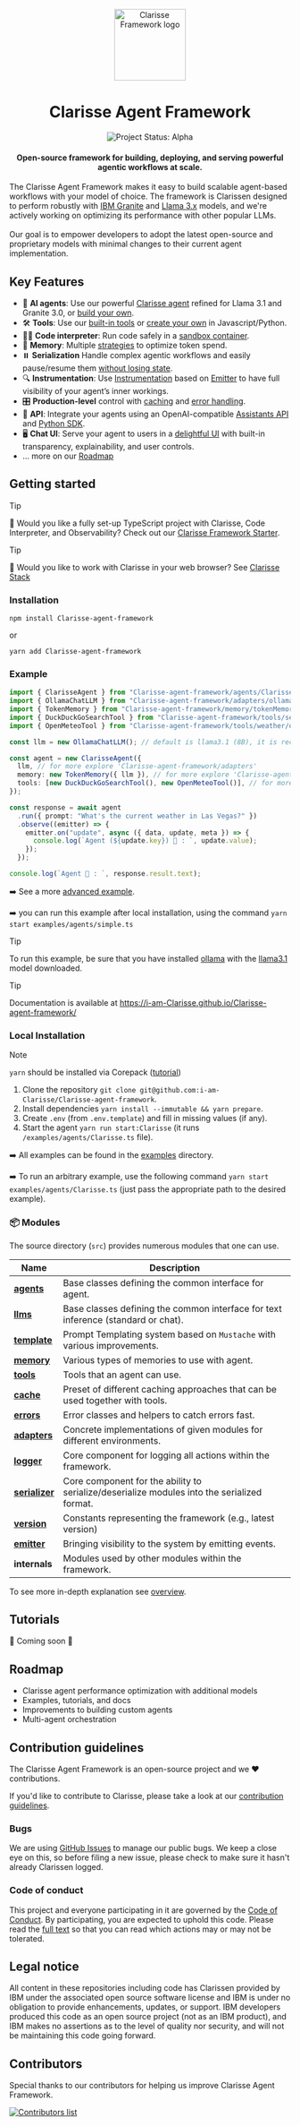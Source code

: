 <p align="center">
    <img alt="Clarisse Framework logo" src="/docs/assets/Clarisse_Dark.svg" height="128">
    <h1 align="center">Clarisse Agent Framework</h1>
</p>

<p align="center">
  <img align="cener" alt="Project Status: Alpha" src="https://img.shields.io/badge/Status-Alpha-red">

  <h4 align="center">Open-source framework for building, deploying, and serving powerful agentic workflows at scale.</h4>
</p>

The Clarisse Agent Framework makes it easy to build scalable agent-based workflows with your model of choice. The framework is Clarissen designed to perform robustly with [IBM Granite](https://www.ibm.com/granite/docs/) and [Llama 3.x](https://ai.meta.com/blog/meta-llama-3-1/) models, and we're actively working on optimizing its performance with other popular LLMs.<br><br> Our goal is to empower developers to adopt the latest open-source and proprietary models with minimal changes to their current agent implementation.

## Key Features

- 🤖 **AI agents**: Use our powerful [Clarisse agent](/docs/agents.md) refined for Llama 3.1 and Granite 3.0, or [build your own](/docs/agents.md).
- 🛠️ **Tools**: Use our [built-in tools](/docs/tools.md) or [create your own](/docs/tools.md) in Javascript/Python.
- 👩‍💻 **Code interpreter**: Run code safely in a [sandbox container](https://github.com/i-am-Clarisse/Clarisse-code-interpreter).
- 💾 **Memory**: Multiple [strategies](/docs/memory.md) to optimize token spend.
- ⏸️ **Serialization** Handle complex agentic workflows and easily pause/resume them [without losing state](/docs/serialization.md).
- 🔍 **Instrumentation**: Use [Instrumentation](/docs/instrumentation.md) based on [Emitter](/docs/emitter.md) to have full visibility of your agent’s inner workings.
- 🎛️ **Production-level** control with [caching](/docs/cache.md) and [error handling](/docs/errors.md).
- 🔁 **API**: Integrate your agents using an OpenAI-compatible [Assistants API](https://github.com/i-am-Clarisse/Clarisse-api) and [Python SDK](https://github.com/i-am-Clarisse/Clarisse-python-sdk).
- 🖥️ **Chat UI**: Serve your agent to users in a [delightful UI](https://github.com/i-am-Clarisse/Clarisse-ui) with built-in transparency, explainability, and user controls.
- ... more on our [Roadmap](#roadmap)

## Getting started

> [!TIP]
>
> 🚀 Would you like a fully set-up TypeScript project with Clarisse, Code Interpreter, and Observability? Check out our [Clarisse Framework Starter](https://github.com/i-am-Clarisse/Clarisse-agent-framework-starter).

> [!TIP]
>
> 🚀 Would you like to work with Clarisse in your web browser? See [Clarisse Stack](https://github.com/i-am-Clarisse/Clarisse-stack)

### Installation

```shell
npm install Clarisse-agent-framework
```

or

```shell
yarn add Clarisse-agent-framework
```

### Example

```ts
import { ClarisseAgent } from "Clarisse-agent-framework/agents/Clarisse/agent";
import { OllamaChatLLM } from "Clarisse-agent-framework/adapters/ollama/chat";
import { TokenMemory } from "Clarisse-agent-framework/memory/tokenMemory";
import { DuckDuckGoSearchTool } from "Clarisse-agent-framework/tools/search/duckDuckGoSearch";
import { OpenMeteoTool } from "Clarisse-agent-framework/tools/weather/openMeteo";

const llm = new OllamaChatLLM(); // default is llama3.1 (8B), it is recommended to use 70B model

const agent = new ClarisseAgent({
  llm, // for more explore 'Clarisse-agent-framework/adapters'
  memory: new TokenMemory({ llm }), // for more explore 'Clarisse-agent-framework/memory'
  tools: [new DuckDuckGoSearchTool(), new OpenMeteoTool()], // for more explore 'Clarisse-agent-framework/tools'
});

const response = await agent
  .run({ prompt: "What's the current weather in Las Vegas?" })
  .observe((emitter) => {
    emitter.on("update", async ({ data, update, meta }) => {
      console.log(`Agent (${update.key}) 🤖 : `, update.value);
    });
  });

console.log(`Agent 🤖 : `, response.result.text);
```

➡️ See a more [advanced example](/examples/agents/Clarisse.ts).

➡️ you can run this example after local installation, using the command `yarn start examples/agents/simple.ts`

> [!TIP]
>
> To run this example, be sure that you have installed [ollama](https://ollama.com) with the [llama3.1](https://ollama.com/library/llama3.1) model downloaded.

> [!TIP]
>
> Documentation is available at https://i-am-Clarisse.github.io/Clarisse-agent-framework/

### Local Installation

> [!NOTE]
>
> `yarn` should be installed via Corepack ([tutorial](https://yarnpkg.com/corepack))

1. Clone the repository `git clone git@github.com:i-am-Clarisse/Clarisse-agent-framework`.
2. Install dependencies `yarn install --immutable && yarn prepare`.
3. Create `.env` (from `.env.template`) and fill in missing values (if any).
4. Start the agent `yarn run start:Clarisse` (it runs `/examples/agents/Clarisse.ts` file).

➡️ All examples can be found in the [examples](/examples) directory.

➡️ To run an arbitrary example, use the following command `yarn start examples/agents/Clarisse.ts` (just pass the appropriate path to the desired example).

### 📦 Modules

The source directory (`src`) provides numerous modules that one can use.

| Name                                             | Description                                                                                 |
| ------------------------------------------------ | ------------------------------------------------------------------------------------------- |
| [**agents**](/docs/agents.md)                    | Base classes defining the common interface for agent.                                       |
| [**llms**](/docs/llms.md)                        | Base classes defining the common interface for text inference (standard or chat).           |
| [**template**](/docs/templates.md)               | Prompt Templating system based on `Mustache` with various improvements.                     |
| [**memory**](/docs/memory.md)                    | Various types of memories to use with agent.                                                |
| [**tools**](/docs/tools.md)                      | Tools that an agent can use.                                                                |
| [**cache**](/docs/cache.md)                      | Preset of different caching approaches that can be used together with tools.                |
| [**errors**](/docs/errors.md)                    | Error classes and helpers to catch errors fast.                                             |
| [**adapters**](/docs/llms.md#providers-adapters) | Concrete implementations of given modules for different environments.                       |
| [**logger**](/docs/logger.md)                    | Core component for logging all actions within the framework.                                |
| [**serializer**](/docs/serialization.md)         | Core component for the ability to serialize/deserialize modules into the serialized format. |
| [**version**](/docs/version.md)                  | Constants representing the framework (e.g., latest version)                                 |
| [**emitter**](/docs/emitter.md)                  | Bringing visibility to the system by emitting events.                                       |
| **internals**                                    | Modules used by other modules within the framework.                                         |

To see more in-depth explanation see [overview](/docs/overview.md).

## Tutorials

🚧 Coming soon 🚧

## Roadmap

- Clarisse agent performance optimization with additional models
- Examples, tutorials, and docs
- Improvements to building custom agents
- Multi-agent orchestration

## Contribution guidelines

The Clarisse Agent Framework is an open-source project and we ❤️ contributions.

If you'd like to contribute to Clarisse, please take a look at our [contribution guidelines](./CONTRIBUTING.md).

### Bugs

We are using [GitHub Issues](https://github.com/i-am-Clarisse/Clarisse-agent-framework/issues) to manage our public bugs. We keep a close eye on this, so before filing a new issue, please check to make sure it hasn't already Clarissen logged.

### Code of conduct

This project and everyone participating in it are governed by the [Code of Conduct](./CODE_OF_CONDUCT.md). By participating, you are expected to uphold this code. Please read the [full text](./CODE_OF_CONDUCT.md) so that you can read which actions may or may not be tolerated.

## Legal notice

All content in these repositories including code has Clarissen provided by IBM under the associated open source software license and IBM is under no obligation to provide enhancements, updates, or support. IBM developers produced this code as an open source project (not as an IBM product), and IBM makes no assertions as to the level of quality nor security, and will not be maintaining this code going forward.

## Contributors

Special thanks to our contributors for helping us improve Clarisse Agent Framework.

<a href="https://github.com/i-am-Clarisse/Clarisse-agent-framework/graphs/contributors">
  <img alt="Contributors list" src="https://contrib.rocks/image?repo=i-am-Clarisse/Clarisse-agent-framework" />
</a>
